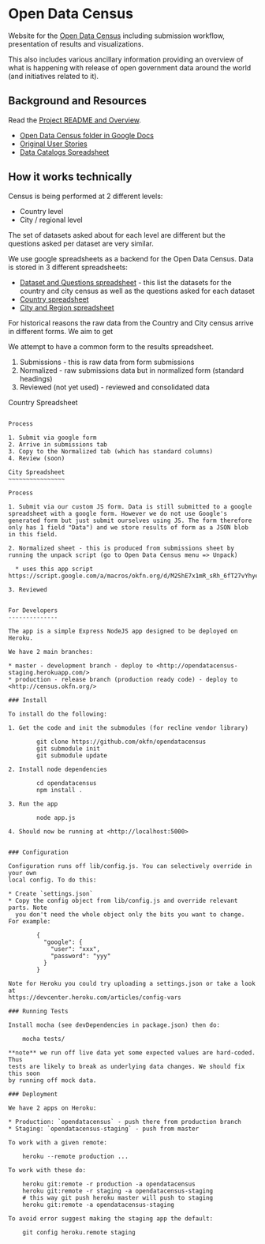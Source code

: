 Open Data Census
================

Website for the [Open Data Census][] including submission workflow,
presentation of results and visualizations.

[Open Data Census]: http://census.okfn.org/

This also includes various ancillary information providing an overview of what
is happening with release of open government data around the world (and
initiatives related to it).

Background and Resources
------------------------

Read the [Project README and Overview][readme].

* [Open Data Census folder in Google Docs](https://drive.google.com/a/okfn.org/#folders/0B6R8dXc6Ji4JTWE0TVhFejYza2c)
* [Original User Stories][stories]
* [Data Catalogs Spreadsheet][catalogs]

[stories]: https://docs.google.com/document/d/1Ji2pifZYSggdgp0Pe8s_vFNrZIvrgwB1OhYz0AdkGsc/edit
[readme]: https://docs.google.com/a/okfn.org/document/d/1gDa98Gz4PtblMYjMzbj2TvBTBsbhdYtJdDSxQLc70Tw/edit
[catalogs]: https://docs.google.com/a/okfn.org/spreadsheet/ccc?key=0Aon3JiuouxLUdE9POFhudGd6NFk0THpxR0NicFViRUE#gid=1

How it works technically
-------------------------

Census is being performed at 2 different levels:

* Country level
* City / regional level

The set of datasets asked about for each level are different but the questions asked per dataset are very similar.

We use google spreadsheets as a backend for the Open Data Census. Data is stored in 3 different spreadsheets:

* [Dataset and Questions spreadsheet][questions] - this list the datasets for
  the country and city census as well as the questions asked for each dataset
* [Country spreadsheet][country]
* [City and Region spreadsheet][city]

[questions]: https://docs.google.com/a/okfn.org/spreadsheet/ccc?key=0Aon3JiuouxLUdEVHQ0c4RGlRWm9Gak54NGV0UlpfOGc#gid=0
[country]: https://docs.google.com/a/okfn.org/spreadsheet/ccc?key=0Aon3JiuouxLUdEVnbG5pUFlyUzBpVkFXbXJ2WWpGTUE#gid=6
[city]: https://docs.google.com/a/okfn.org/spreadsheet/ccc?key=0AqR8dXc6Ji4JdEEycENNYXQtU1RIbzRSYVRxLXFOdHc#gid=1

For historical reasons the raw data from the Country and City census arrive in different forms. We aim to get 

We attempt to have a common form to the results spreadsheet.

1. Submissions - this is raw data from form submissions
2. Normalized - raw submissions data but in normalized form (standard headings)
3. Reviewed (not yet used) - reviewed and consolidated data

Country Spreadsheet
~~~~~~~~~~~~~~~~~~~

Process

1. Submit via google form
2. Arrive in submissions tab
3. Copy to the Normalized tab (which has standard columns)
4. Review (soon)

City Spreadsheet
~~~~~~~~~~~~~~~~

Process

1. Submit via our custom JS form. Data is still submitted to a google spreadsheet with a google form. However we do not use Google's generated form but just submit ourselves using JS. The form therefore only has 1 field "Data") and we store results of form as a JSON blob in this field.

2. Normalized sheet - this is produced from submissions sheet by running the unpack script (go to Open Data Census menu => Unpack)

  * uses this app script https://script.google.com/a/macros/okfn.org/d/M2ShE7x1mR_sRh_6fT27vYhyeNKfa_QZS/edit

3. Reviewed


For Developers
--------------

The app is a simple Express NodeJS app designed to be deployed on Heroku.

We have 2 main branches:

* master - development branch - deploy to <http://opendatacensus-staging.herokuapp.com/>
* production - release branch (production ready code) - deploy to <http://census.okfn.org/>

### Install

To install do the following:

1. Get the code and init the submodules (for recline vendor library)

        git clone https://github.com/okfn/opendatacensus 
        git submodule init
        git submodule update

2. Install node dependencies
        
        cd opendatacensus
        npm install .

3. Run the app

        node app.js

4. Should now be running at <http://localhost:5000>


### Configuration

Configuration runs off lib/config.js. You can selectively override in your own
local config. To do this:

* Create `settings.json`
* Copy the config object from lib/config.js and override relevant parts. Note
  you don't need the whole object only the bits you want to change. For example:

        {
          "google": {
            "user": "xxx",
            "password": "yyy"
          }
        }

Note for Heroku you could try uploading a settings.json or take a look at
https://devcenter.heroku.com/articles/config-vars

### Running Tests

Install mocha (see devDependencies in package.json) then do:

    mocha tests/

**note** we run off live data yet some expected values are hard-coded. Thus
tests are likely to break as underlying data changes. We should fix this soon
by running off mock data.

### Deployment

We have 2 apps on Heroku:

* Production: `opendatacensus` - push there from production branch
* Staging: `opendatacensus-staging` - push from master

To work with a given remote:

    heroku --remote production ...

To work with these do:

    heroku git:remote -r production -a opendatacensus
    heroku git:remote -r staging -a opendatacensus-staging
    # this way git push heroku master will push to staging
    heroku git:remote -a opendatacensus-staging

To avoid error suggest making the staging app the default:

    git config heroku.remote staging

